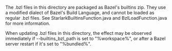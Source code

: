 The .bzl files in this directory are packaged as Bazel's builtins zip. They use
a modified dialect of Bazel's Build Language, and cannot be loaded as regular
.bzl files. See StarlarkBuiltinsFunction.java and BzlLoadFunction.java for more
information.

When updating .bzl files in this directory, the effect may be observed
immediately if --builtins_bzl_path is set to "%workspace%", or
after a Bazel server restart if it's set to "%bundled%".
